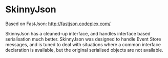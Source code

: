 SkinnyJson
==========
Based on FastJson: http://fastjson.codeplex.com/

SkinnyJson has a cleaned-up interface, and handles interface based serialisation much better.
SkinnyJson was designed to handle Event Store messages, and is tuned to deal with situations where a common interface declaration is available, but the original serialised objects are not available.
